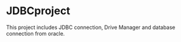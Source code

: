 # JDBCproject
This project includes JDBC connection, Drive Manager and database connection from  oracle.

